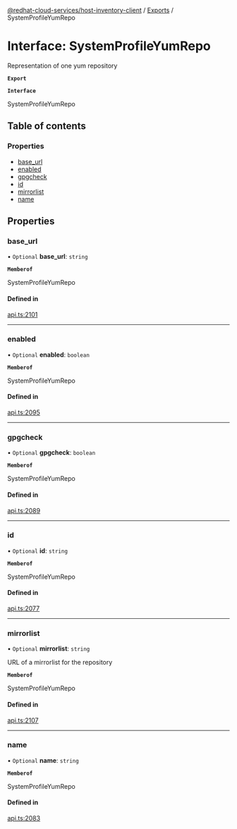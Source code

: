 [@redhat-cloud-services/host-inventory-client](../README.md) / [Exports](../modules.md) / SystemProfileYumRepo

# Interface: SystemProfileYumRepo

Representation of one yum repository

**`Export`**

**`Interface`**

SystemProfileYumRepo

## Table of contents

### Properties

- [base\_url](SystemProfileYumRepo.md#base_url)
- [enabled](SystemProfileYumRepo.md#enabled)
- [gpgcheck](SystemProfileYumRepo.md#gpgcheck)
- [id](SystemProfileYumRepo.md#id)
- [mirrorlist](SystemProfileYumRepo.md#mirrorlist)
- [name](SystemProfileYumRepo.md#name)

## Properties

### base\_url

• `Optional` **base\_url**: `string`

**`Memberof`**

SystemProfileYumRepo

#### Defined in

[api.ts:2101](https://github.com/RedHatInsights/javascript-clients/blob/master/packages/host-inventory/api.ts#L2101)

___

### enabled

• `Optional` **enabled**: `boolean`

**`Memberof`**

SystemProfileYumRepo

#### Defined in

[api.ts:2095](https://github.com/RedHatInsights/javascript-clients/blob/master/packages/host-inventory/api.ts#L2095)

___

### gpgcheck

• `Optional` **gpgcheck**: `boolean`

**`Memberof`**

SystemProfileYumRepo

#### Defined in

[api.ts:2089](https://github.com/RedHatInsights/javascript-clients/blob/master/packages/host-inventory/api.ts#L2089)

___

### id

• `Optional` **id**: `string`

**`Memberof`**

SystemProfileYumRepo

#### Defined in

[api.ts:2077](https://github.com/RedHatInsights/javascript-clients/blob/master/packages/host-inventory/api.ts#L2077)

___

### mirrorlist

• `Optional` **mirrorlist**: `string`

URL of a mirrorlist for the repository

**`Memberof`**

SystemProfileYumRepo

#### Defined in

[api.ts:2107](https://github.com/RedHatInsights/javascript-clients/blob/master/packages/host-inventory/api.ts#L2107)

___

### name

• `Optional` **name**: `string`

**`Memberof`**

SystemProfileYumRepo

#### Defined in

[api.ts:2083](https://github.com/RedHatInsights/javascript-clients/blob/master/packages/host-inventory/api.ts#L2083)
